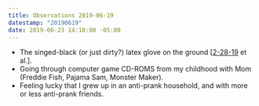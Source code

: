 ```yaml
---
title: Observations 2019-06-19
datestamp: "20190619"
date: 2019-06-23 14:10:00 -05:00
---
```


- The singed-black (or just dirty?) latex glove on the ground [[2-28-19](https://spencertweedy.com/observations/022819.html) et al.].
- Going through computer game CD-ROMS from my childhood with Mom (Freddie Fish, Pajama Sam, Monster Maker).
- Feeling lucky that I grew up in an anti-prank household, and with more or less anti-prank friends.
